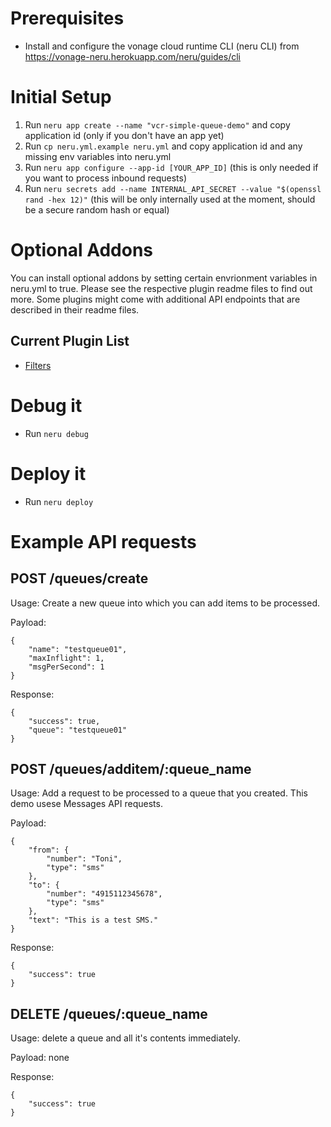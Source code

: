 # Prerequisites

- Install and configure the vonage cloud runtime CLI (neru CLI) from https://vonage-neru.herokuapp.com/neru/guides/cli

# Initial Setup

1. Run `neru app create --name "vcr-simple-queue-demo"` and copy application id (only if you don't have an app yet)
2. Run `cp neru.yml.example neru.yml` and copy application id and any missing env variables into neru.yml
3. Run `neru app configure --app-id [YOUR_APP_ID]` (this is only needed if you want to process inbound requests)
4. Run `neru secrets add --name INTERNAL_API_SECRET --value "$(openssl rand -hex 12)"` (this will be only internally used at the moment, should be a secure random hash or equal)

# Optional Addons

You can install optional addons by setting certain envrionment variables in neru.yml to true. Please see the respective plugin readme files to find out more. Some plugins might come with additional API endpoints that are described in their readme files.

## Current Plugin List
- [Filters](./Filters.md)


# Debug it

- Run `neru debug`


# Deploy it

- Run `neru deploy`


# Example API requests

## POST /queues/create

Usage: Create a new queue into which you can add items to be processed.

Payload:

```
{
    "name": "testqueue01",
    "maxInflight": 1, 
    "msgPerSecond": 1
}
```

Response:

```
{
    "success": true,
    "queue": "testqueue01"
}
```

## POST /queues/additem/:queue_name

Usage: Add a request to be processed to a queue that you created. This demo usese Messages API requests.

Payload:

```
{
    "from": {
        "number": "Toni",
        "type": "sms"
    },
    "to": {
        "number": "4915112345678",
        "type": "sms"
    },
    "text": "This is a test SMS."
}
```

Response:

```
{
    "success": true
}
```

## DELETE /queues/:queue_name

Usage: delete a queue and all it's contents immediately.

Payload: none

Response:

```
{
    "success": true
}
```